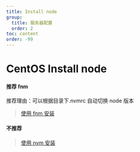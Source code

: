 ```yaml
---
title: Install node
group:
  title: 服务器配置
  order: 2
toc: content
order: -99
---
```


# CentOS Install node

#### 推荐 fnm

推荐理由：可以根据目录下.nvmrc 自动切换 node 版本

> [使用 fnm 安装](/ops/centos-install-fnm)

#### 不推荐

> [使用 nvm 安装](/ops/centos-install-nvm)
